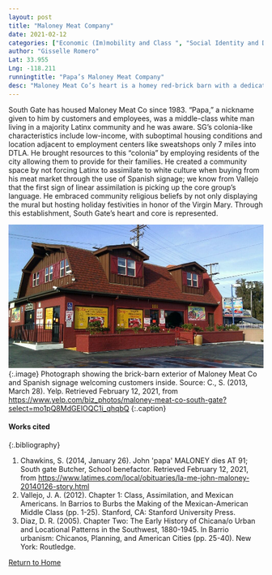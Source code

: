 ```yaml
---
layout: post
title: "Maloney Meat Company"
date: 2021-02-12
categories: ["Economic (Im)mobility and Class ", "Social Identity and Diversity"] 
author: "Gisselle Romero"
Lat: 33.955
Lng: -118.211
runningtitle: "Papa’s Maloney Meat Company"
desc: "Maloney Meat Co’s heart is a homey red-brick barn with a dedicated wall displaying a mural of the Virgin Mary and a decorative pig weathervane."
---
```

South Gate has housed Maloney Meat Co since 1983. “Papa,” a nickname given to him by customers and employees, was a middle-class white man living in a majority Latinx community and he was aware. SG’s colonia-like characteristics include low-income, with suboptimal housing conditions and location adjacent to employment centers like sweatshops only 7 miles into DTLA. He brought resources to this “colonia” by employing residents of the city allowing them to provide for their families. He created a community space by not forcing Latinx to assimilate to white culture when buying from his meat market through the use of Spanish signage; we know from Vallejo that the first sign of linear assimilation is picking up the core group’s language. He embraced community religious beliefs by not only displaying the mural but hosting holiday festivities in honor of the Virgin Mary. Through this establishment, South Gate’s heart and core is represented.

![Papa’s Maloney Meat Company](images/MaloneyMeatCo_Pin1_Image1.jpg)
   {:.image} 
Photograph showing the brick-barn exterior of Maloney Meat Co and Spanish signage welcoming customers inside. 
Source: C., S. (2013, March 28). Yelp. Retrieved February 12, 2021, from https://www.yelp.com/biz_photos/maloney-meat-co-south-gate?select=mo1pQ8MdGEIOQC1i_qhqbQ
{:.caption} 

#### Works cited
{:.bibliography} 
1. Chawkins, S. (2014, January 26). John 'papa' MALONEY dies AT 91; South gate Butcher, School benefactor. Retrieved February 12, 2021, from https://www.latimes.com/local/obituaries/la-me-john-maloney-20140126-story.html
2. Vallejo, J. A. (2012). Chapter 1: Class, Assimilation, and Mexican Americans. In Barrios to Burbs the Making of the Mexican-American Middle Class (pp. 1-25). Stanford, CA: Stanford University Press.
3. Diaz, D. R. (2005). Chapter Two: The Early History of Chicana/o Urban and Locational Patterns in the Southwest, 1880-1945. In Barrio urbanism: Chicanos, Planning, and American Cities (pp. 25-40). New York: Routledge.


[Return to Home](https://uclachicanxstudies.github.io/BarrioSuburbanisms/)







